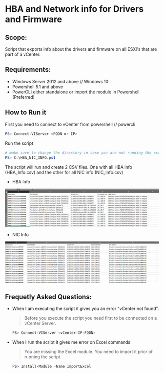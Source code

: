 # HBA and Network info for Drivers and Firmware


## Scope:
Script that exports info about the drivers and firmware on all ESXi's that are part of a vCenter.

## Requirements:
* Windows Server 2012 and above // Windows 10
* Powershell 5.1 and above
* PowerCLI either standalone or import the module in Powershell (Preferred)

## How to Run it
 First you need to connect to vCenter from powershell // powercli
 ```powershell
 PS> Connect-VIServer <FQDN or IP> 
 ```
 
 Run the script
 ```powershell
 # make sure to change the directory in case you are not running the script from C:\
 PS> C:\HBA_NIC_INFO.ps1 
 ```
The script will run and create 2 CSV files. One with all HBA info (HBA_Info.csv) and the other for all NIC info (NIC_Info.csv)  

- HBA Info
  
![Alt text](/screenshots/hba.jpg?raw=true "Info about HBA firmware // driver version")
 

- NIC Info
 
![Alt text](/screenshots/nic.jpg?raw=true "Info about Nic firmware // driver version")


## Frequetly Asked Questions:
* When I am executing the script it gives you an error "vCenter not found".
   > Before you execute the script you need first to be connected on a vCenter Server.
   ```powershell
   PS> Connect-VIServer <vCenter-IP-FQDN>
   ```
   
* When I run the script it gives me error on Excel commands
  > You are missing the Excel module. You need to import it prior of running the script.
  ```powershell 
  PS> Install-Module -Name ImportExcel
  ```
